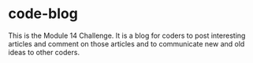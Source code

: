 # code-blog
This is the Module 14 Challenge.
It is a blog for coders to post interesting articles and comment on those articles
and to communicate new and old ideas to other coders.